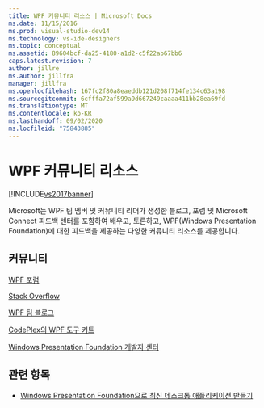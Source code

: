 ```yaml
---
title: WPF 커뮤니티 리소스 | Microsoft Docs
ms.date: 11/15/2016
ms.prod: visual-studio-dev14
ms.technology: vs-ide-designers
ms.topic: conceptual
ms.assetid: 89604bcf-da25-4180-a1d2-c5f22ab67bb6
caps.latest.revision: 7
author: jillre
ms.author: jillfra
manager: jillfra
ms.openlocfilehash: 167fc2f80a8eaeddb121d208f714fe134c63a198
ms.sourcegitcommit: 6cfffa72af599a9d667249caaaa411bb28ea69fd
ms.translationtype: MT
ms.contentlocale: ko-KR
ms.lasthandoff: 09/02/2020
ms.locfileid: "75843885"
---
```

# <a name="wpf-community-resources"></a>WPF 커뮤니티 리소스
[!INCLUDE[vs2017banner](../includes/vs2017banner.md)]

Microsoft는 WPF 팀 멤버 및 커뮤니티 리더가 생성한 블로그, 포럼 및 Microsoft Connect 피드백 센터를 포함하여 배우고, 토론하고, WPF(Windows Presentation Foundation)에 대한 피드백을 제공하는 다양한 커뮤니티 리소스를 제공합니다.

## <a name="community"></a>커뮤니티
 [WPF 포럼](https://social.msdn.microsoft.com/forums/en-US/wpf/threads/)

 [Stack Overflow](https://stackoverflow.com/questions/tagged/wpf)

 [WPF 팀 블로그](https://devblogs.microsoft.com/wpf/)

 [CodePlex의 WPF 도구 키트](https://archive.codeplex.com/?p=wpf)

 [Windows Presentation Foundation 개발자 센터](https://www.visualstudio.com/features/wpf-vs)

## <a name="see-also"></a>관련 항목

- [Windows Presentation Foundation으로 최신 데스크톱 애플리케이션 만들기](../designers/create-modern-desktop-applications-with-windows-presentation-foundation.md)
